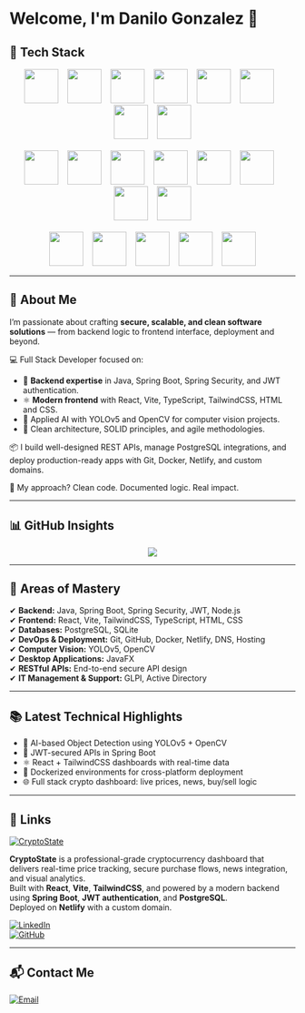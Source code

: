 # Welcome, I'm Danilo Gonzalez 🧬

## 🔧 Tech Stack

<div align="center">
  <!-- Fila 1 -->
  <img src="https://skillicons.dev/icons?i=java" height="60" style="margin-right:12px;" />
  <img src="https://skillicons.dev/icons?i=spring" height="60" style="margin-right:12px;" />
  <img src="https://skillicons.dev/icons?i=py" height="60" style="margin-right:12px;" />
  <img src="https://skillicons.dev/icons?i=js" height="60" style="margin-right:12px;" />
  <img src="https://skillicons.dev/icons?i=ts" height="60" style="margin-right:12px;" />
  <img src="https://skillicons.dev/icons?i=react" height="60" style="margin-right:12px;" />
  <img src="https://skillicons.dev/icons?i=vite" height="60" style="margin-right:12px;" />
  <img src="https://skillicons.dev/icons?i=tailwind" height="60" />
</div>

<br />

<div align="center">
  <!-- Fila 2 -->
  <img src="https://skillicons.dev/icons?i=html" height="60" style="margin-right:12px;" />
  <img src="https://skillicons.dev/icons?i=css" height="60" style="margin-right:12px;" />
  <img src="https://skillicons.dev/icons?i=postgres" height="60" style="margin-right:12px;" />
  <img src="https://skillicons.dev/icons?i=sqlite" height="60" style="margin-right:12px;" />
  <img src="https://skillicons.dev/icons?i=git" height="60" style="margin-right:12px;" />
  <img src="https://skillicons.dev/icons?i=github" height="60" style="margin-right:12px;" />
  <img src="https://skillicons.dev/icons?i=docker" height="60" style="margin-right:12px;" />
  <img src="https://skillicons.dev/icons?i=vscode" height="60" />
</div>

<br />

<div align="center">
  <!-- Fila 3 -->
  <img src="https://skillicons.dev/icons?i=linux" height="60" style="margin-right:12px;" />
  <img src="https://skillicons.dev/icons?i=opencv" height="60" style="margin-right:12px;" />
  <img src="https://skillicons.dev/icons?i=md" height="60" style="margin-right:12px;" />
  <img src="https://skillicons.dev/icons?i=bash" height="60" style="margin-right:12px;" />
  <img src="https://skillicons.dev/icons?i=powershell" height="60" />
</div>




---
## 🧠 About Me

I’m passionate about crafting **secure, scalable, and clean software solutions** — from backend logic to frontend interface, deployment and beyond.

💻 Full Stack Developer focused on:
- 🔐 **Backend expertise** in Java, Spring Boot, Spring Security, and JWT authentication.
- ⚛️ **Modern frontend** with React, Vite, TypeScript, TailwindCSS, HTML and CSS.
- 🧠 Applied AI with YOLOv5 and OpenCV for computer vision projects.
- 🧪 Clean architecture, SOLID principles, and agile methodologies.

📦 I build well-designed REST APIs, manage PostgreSQL integrations, and deploy production-ready apps with Git, Docker, Netlify, and custom domains.

🚀 My approach? Clean code. Documented logic. Real impact.

---


## 📊 GitHub Insights

<p align="center">
  <img src="https://streak-stats.demolab.com?user=DanilovTuring&theme=tokyonight&hide_border=true&card_width=450&exclude_days=Sun%2CSat" />
</p>

---

## 🧩 Areas of Mastery

✔ **Backend:** Java, Spring Boot, Spring Security, JWT, Node.js  
✔ **Frontend:** React, Vite, TailwindCSS, TypeScript, HTML, CSS  
✔ **Databases:** PostgreSQL, SQLite  
✔ **DevOps & Deployment:** Git, GitHub, Docker, Netlify, DNS, Hosting  
✔ **Computer Vision:** YOLOv5, OpenCV  
✔ **Desktop Applications:** JavaFX  
✔ **RESTful APIs:** End-to-end secure API design  
✔ **IT Management & Support:** GLPI, Active Directory  

---



## 📚 Latest Technical Highlights

- 🧠 AI-based Object Detection using YOLOv5 + OpenCV  
- 🔐 JWT-secured APIs in Spring Boot  
- ⚛️ React + TailwindCSS dashboards with real-time data  
- 🐳 Dockerized environments for cross-platform deployment  
- 🌐 Full stack crypto dashboard: live prices, news, buy/sell logic  

---

## 🔗 Links

[![CryptoState](https://img.shields.io/badge/CryptoState-Live%20App-0A66C2?style=for-the-badge&logo=googlechrome&logoColor=white)](https://cryptostate.lat)

**CryptoState** is a professional-grade cryptocurrency dashboard that delivers real-time price tracking, secure purchase flows, news integration, and visual analytics.  
Built with **React**, **Vite**, **TailwindCSS**, and powered by a modern backend using **Spring Boot**, **JWT authentication**, and **PostgreSQL**.  
Deployed on **Netlify** with a custom domain.

[![LinkedIn](https://img.shields.io/badge/LinkedIn-@Danilo_Gonzalez-0A66C2?style=for-the-badge&logo=linkedin&logoColor=white)](https://linkedin.com/in/danilo-gonzalez-64ab552a8)  
[![GitHub](https://img.shields.io/badge/GitHub-DanilovTuring-181717?style=for-the-badge&logo=github&logoColor=white)](https://github.com/DanilovTuring)

---

## 📬 Contact Me

[![Email](https://img.shields.io/badge/danilogonzalezx77@gmail.com-Email-D14836?style=for-the-badge&logo=gmail&logoColor=white)](mailto:danilogonzalezx77@gmail.com)
